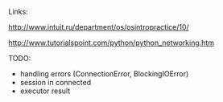 Links:

http://www.intuit.ru/department/os/osintropractice/10/


http://www.tutorialspoint.com/python/python_networking.htm


TODO:
- handling errors (ConnectionError, BlockingIOError)
- session in connected
- executor result